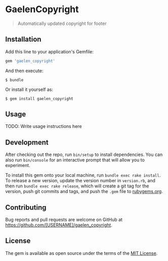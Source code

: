 # GaelenCopyright

> Automatically updated copyright for footer

## Installation

Add this line to your application's Gemfile:

```ruby
gem 'gaelen_copyright'
```

And then execute:

    $ bundle

Or install it yourself as:

    $ gem install gaelen_copyright

## Usage

TODO: Write usage instructions here

## Development

After checking out the repo, run `bin/setup` to install dependencies. You can also run `bin/console` for an interactive prompt that will allow you to experiment.

To install this gem onto your local machine, run `bundle exec rake install`. To release a new version, update the version number in `version.rb`, and then run `bundle exec rake release`, which will create a git tag for the version, push git commits and tags, and push the `.gem` file to [rubygems.org](https://rubygems.org).

## Contributing

Bug reports and pull requests are welcome on GitHub at https://github.com/[USERNAME]/gaelen_copyright.

## License

The gem is available as open source under the terms of the [MIT License](https://opensource.org/licenses/MIT).
